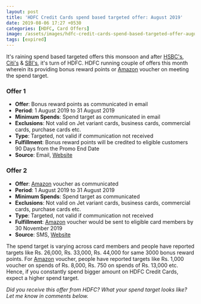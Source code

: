 ```yaml
---
layout: post
title: 'HDFC Credit Cards spend based targeted offer: August 2019'
date: 2019-08-06 17:27 +0530
categories: [HDFC, Card Offers]
image: /assets/images/hdfc-credit-cards-spend-based-targeted-offer-august-2019.jpg
tags: [expired]
---
```


It's raining spend based targeted offers this monsoon and after [HSBC's](/hsbc-credit-cards-spend-based-targeted-offer-august-2019/), [Citi's](/citi-credit-cards-spend-based-targeted-offer-august-2019/) & [SBI's](/sbi-card-targeted-spend-based-offer-july-2019/), it's turn of HDFC. HDFC running couple of offers this month wherein its providing bonus reward points or [Amazon](https://l.cardinfo.in/amazon) voucher on meeting the spend target.

### Offer 1

- **Offer**: Bonus reward points as communicated in email
- **Period**: 1 August 2019 to 31 August 2019
- **Minimum Spends**: Spend target as communicated in email
- **Exclusions**: Not valid on Jet variant cards, business cards, commercial cards, purchase cards etc.
- **Type**: Targeted, not valid if communication not received
- **Fulfillment**: Bonus reward points will be credited to eligible customers 90 Days from the Promo End Date
- **Source**: Email, [Website](https://offers.smartbuy.hdfcbank.com/offer_details/13099)

### Offer 2

- **Offer**: [Amazon](https://l.cardinfo.in/amazon) voucher as communicated
- **Period**: 1 August 2019 to 31 August 2019
- **Minimum Spends**: Spend target as communicated
- **Exclusions**: Not valid on Jet variant cards, business cards, commercial cards, purchase cards etc.
- **Type**: Targeted, not valid if communication not received
- **Fulfillment**: [Amazon](https://l.cardinfo.in/amazon) voucher would be sent to eligible card members by 30 November 2019
- **Source**: SMS, [Website](https://offers.smartbuy.hdfcbank.com/offer_details/13100)

The spend target is varying across card members and people have reported targets like Rs. 26,000, Rs. 33,000, Rs. 44,000 for same 3000 bonus reward points. For [Amazon](https://l.cardinfo.in/amazon) voucher, people have reported targets like Rs. 1,000 voucher on spends of Rs. 8,000, Rs. 750 on spends of Rs. 13,000 etc. Hence, if you constantly spend bigger amount on HDFC Credit Cards, expect a higher spend target.

_Did you receive this offer from HDFC? What your spend target looks like? Let me know in comments below._
